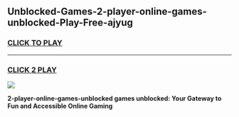 
## Unblocked-Games-2-player-online-games-unblocked-Play-Free-ajyug
<h3>
<a href="https://premium76.site?title=2-player-online-games-unblocked&ref=17A">CLICK TO PLAY</a></h3>
<hr>

<h3>
<a href="https://premium76.site?title=2-player-online-games-unblocked&ref=17A">CLICK 2 PLAY</a>
  
</h3>

<a href="https://premium76.site?title=2-player-online-games-unblocked&ref=17A"><img src="https://clearcache.store/games.png"></a>


**2-player-online-games-unblocked games unblocked: Your Gateway to Fun and Accessible Online Gaming**
